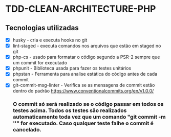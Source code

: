 # TDD-CLEAN-ARCHITECTURE-PHP

## Tecnologias utilizadas

- [x] husky - cria e executa hooks no git
- [x] lint-staged - executa comandos nos arquivos que estão em staged no git
- [x] php-cs - usado para formatar o código segundo a PSR-2 sempre que um commit for executado
- [x] phpunit - Biblioteca usada para fazer os testes unitários
- [x] phpstan - Ferramenta para analise estática do código antes de cada commit 
- [x] git-commit-msg-linter - Verifica se as mensagens de commit estão dentro do padrão <https://www.conventionalcommits.org/en/v1.0.0/>  
  ### O commit só será realizado se o código passar em todos os testes acima. Todos os testes são realizados automaticamente toda vez que um comando "git commit -m ''" for executado. Caso qualquer teste falhe o commit é cancelado.